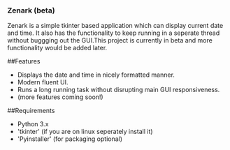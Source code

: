 ### Zenark (beta)

Zenark is a simple tkinter based application which can display current date and time. It also has the functionality to keep running
 in a seperate thread without buggging out the GUI.This project is currently in beta and more functionality would be added later.

 ##Features

 - Displays the date and time in nicely formatted manner.
 - Modern fluent UI.
 - Runs a long running task without disrupting main GUI responsiveness.
 - (more features coming soon!)


 ##Requirements
 - Python 3.x
 - 'tkinter' (if you are on linux seperately install it)
 - 'Pyinstaller' (for packaging optional)
